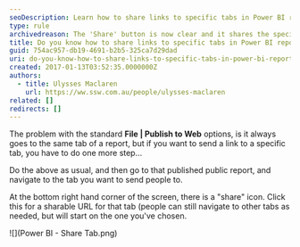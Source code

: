 ```yaml
---
seoDescription: Learn how to share links to specific tabs in Power BI reports and send users directly to the desired page.
type: rule
archivedreason: The 'Share' button is now clear and it shares the specific tab.
title: Do you know how to share links to specific tabs in Power BI reports?
guid: 754ac957-db19-4691-b2b5-325ca7d29dad
uri: do-you-know-how-to-share-links-to-specific-tabs-in-power-bi-reports
created: 2017-01-13T03:52:35.0000000Z
authors:
  - title: Ulysses Maclaren
    url: https://ww.ssw.com.au/people/ulysses-maclaren
related: []
redirects: []
---
```


The problem with the standard **File | Publish to Web** options, is it always goes to the same tab of a report, but if you want to send a link to a specific tab, you have to do one more step...

<!--endintro-->

Do the above as usual, and then go to that published public report, and navigate to the tab you want to send people to.

At the bottom right hand corner of the screen, there is a "share" icon. Click this for a sharable URL for that tab (people can still navigate to other tabs as needed, but will start on the one you've chosen.

![](Power BI - Share Tab.png)
